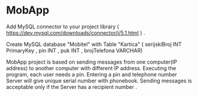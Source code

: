 # MobApp
Add MySQL connector to your project library ( https://dev.mysql.com/downloads/connector/j/5.1.html ) .

Create MySQL database "Mobitel" with Table "Kartica" ( serijskiBroj INT PrimaryKey , pin INT , puk INT , brojTelefona VARCHAR)

MobApp project is based on sending messages from one computer(IP address) to another computer with different IP address.
Executing the program, each user needs a pin. Entering a pin and telephone number Server will give unique serial number with phonebook. Sending messages is acceptable only if the Server has a recipient number .
